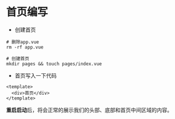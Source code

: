# 首页编写

- 创建首页

```shell
# 删除app.vue
rm -rf app.vue

# 创建首页
mkdir pages && touch pages/index.vue
```

- 首页写入一下代码
```vue
<template>
  <div>首页</div>
</template>
```

**重启启动**后，将会正常的展示我们的头部、底部和首页中间区域的内容。